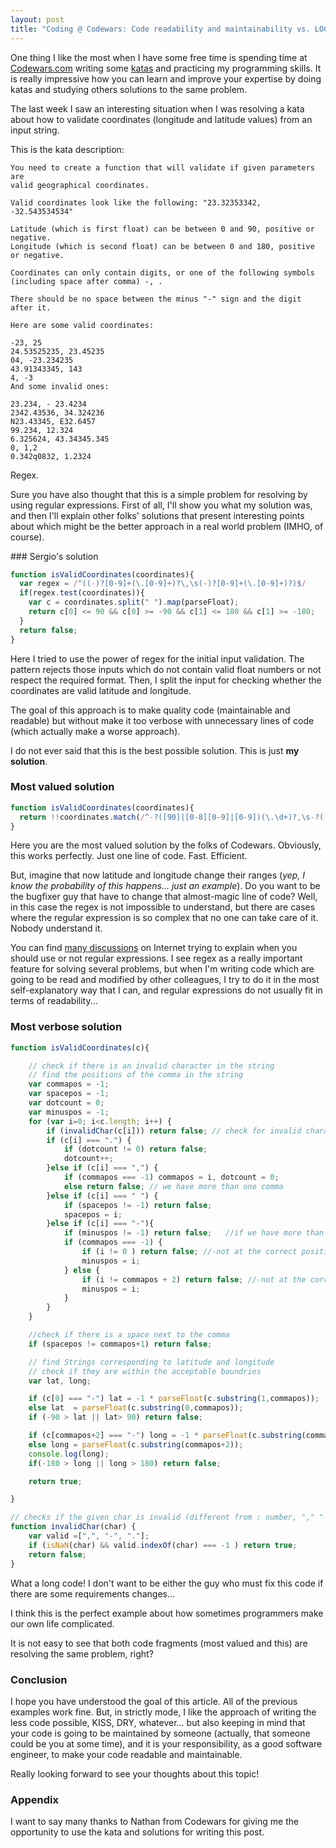 ```yaml
---
layout: post
title: "Coding @ Codewars: Code readability and maintainability vs. LOC"
---
```


One thing I like the most when I have some free time is spending time at [Codewars.com](http://www.codewars.com/) writing some [katas](http://en.wikipedia.org/wiki/Kata_\(programming\)) and practicing my programming skills. It is really impressive how you can learn and improve your expertise by doing katas and studying others solutions to the same problem.

The last week I saw an interesting situation when I was resolving a kata about how to validate coordinates (longitude and latitude values) from an input string.

This is the kata description:

````
You need to create a function that will validate if given parameters are
valid geographical coordinates.

Valid coordinates look like the following: "23.32353342, -32.543534534"

Latitude (which is first float) can be between 0 and 90, positive or negative.
Longitude (which is second float) can be between 0 and 180, positive or negative.

Coordinates can only contain digits, or one of the following symbols
(including space after comma) -, .

There should be no space between the minus "-" sign and the digit after it.

Here are some valid coordinates:

-23, 25
24.53525235, 23.45235
04, -23.234235
43.91343345, 143
4, -3
And some invalid ones:

23.234, - 23.4234
2342.43536, 34.324236
N23.43345, E32.6457
99.234, 12.324
6.325624, 43.34345.345
0, 1,2
0.342q0832, 1.2324
````

Regex.

Sure you have also thought that this is a simple problem for resolving by using regular expressions. First of all, I'll show you what my solution was, and then I'll explain other folks' solutions that present interesting points about which might be the better approach in a real world problem (IMHO, of course).

### Sergio's solution

````javascript
function isValidCoordinates(coordinates){
  var regex = /^((-)?[0-9]+(\.[0-9]+)?\,\s(-)?[0-9]+(\.[0-9]+)?)$/
  if(regex.test(coordinates)){
    var c = coordinates.split(" ").map(parseFloat);
    return c[0] <= 90 && c[0] >= -90 && c[1] <= 180 && c[1] >= -180;
  }
  return false;
}
````

Here I tried to use the power of regex for the initial input validation. The pattern rejects those inputs which do not contain valid float numbers or not respect the required format. Then, I split the input for checking whether the coordinates are valid latitude and longitude.

The goal of this approach is to make quality code (maintainable and readable) but without make it too verbose with unnecessary lines of code (which actually make a worse approach).

<div class="info">
<p>I do not ever said that this is the best possible solution. This is just <strong>my solution</strong>.</p>
</div>

### Most valued solution

````javascript
function isValidCoordinates(coordinates){
  return !!coordinates.match(/^-?([90]|[0-8][0-9]|[0-9])(\.\d+)?,\s-?([180]|[1][0-7][0-9]|\d{1,2})(\.\d+)?$/);
}
````

Here you are the most valued solution by the folks of Codewars. Obviously, this works perfectly. Just one line of code. Fast. Efficient.

But, imagine that now latitude and longitude change their ranges (*yep, I know the probability of this happens... just an example*). Do you want to be the bugfixer guy that have to change that almost-magic line of code? Well, in this case the regex is not impossible to understand, but there are cases where the regular expression is so complex that no one can take care of it. Nobody understand it.

You can find [many discussions](http://programmers.stackexchange.com/a/113243) on Internet trying to explain when you should use or not regular expressions. I see regex as a really important feature for solving several problems, but when I'm writing code which are going to be read and modified by other colleagues, I try to do it in the most self-explanatory way that I can, and regular expressions do not usually fit in terms of readability...


### Most verbose solution

````javascript
function isValidCoordinates(c){

    // check if there is an invalid character in the string
    // find the positions of the comma in the string
    var commapos = -1;
    var spacepos = -1;
    var dotcount = 0;
    var minuspos = -1;
    for (var i=0; i<c.length; i++) {
        if (invalidChar(c[i])) return false; // check for invalid characters
        if (c[i] === ".") {
            if (dotcount != 0) return false;
            dotcount++;
        }else if (c[i] === ",") {
            if (commapos === -1) commapos = i, dotcount = 0;
            else return false; // we have more than one comma
        }else if (c[i] === " ") {
            if (spacepos != -1) return false;
            spacepos = i;
        }else if (c[i] === "-"){
            if (minuspos != -1) return false;   //if we have more than one - in one of the numbers
            if (commapos === -1) {
                if (i != 0 ) return false; //-not at the correct position
                minuspos = i;
            } else {
                if (i != commapos + 2) return false; //-not at the correct position
                minuspos = i;
            }
        }
    }

    //check if there is a space next to the comma
    if (spacepos != commapos+1) return false;

    // find Strings corresponding to latitude and longitude
    // check if they are within the acceptable boundries
    var lat, long;

    if (c[0] === "-") lat = -1 * parseFloat(c.substring(1,commapos));
    else lat  = parseFloat(c.substring(0,commapos));
    if (-90 > lat || lat> 90) return false;

    if (c[commapos+2] === "-") long = -1 * parseFloat(c.substring(commapos+3));
    else long = parseFloat(c.substring(commapos+2));
    console.log(long);
    if(-180 > long || long > 180) return false;

    return true;

}

// checks if the given char is invalid (different from : number, "," "-", ".")
function invalidChar(char) {
    var valid =[",", "-", "."];
    if (isNaN(char) && valid.indexOf(char) === -1 ) return true;
    return false;
}
````

What a long code! I don't want to be either the guy who must fix this code if there are some requirements changes...

I think this is the perfect example about how sometimes programmers make our own life complicated.

It is not easy to see that both code fragments (most valued and this) are resolving the same problem, right?

### Conclusion

I hope you have understood the goal of this article. All of the previous examples work fine. But, in strictly mode, I like the approach of writing the less code possible, KISS, DRY, whatever... but also keeping in mind that your code is going to be maintained by someone (actually, that someone could be you at some time), and it is your responsibility, as a good software engineer, to make your code readable and maintainable.

Really looking forward to see your thoughts about this topic!

### Appendix

I want to say many thanks to Nathan from Codewars for giving me the opportunity to use the kata and solutions for writing this post.
